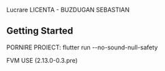 
Lucrare LICENTA - BUZDUGAN SEBASTIAN

## Getting Started

PORNIRE PROIECT: flutter run --no-sound-null-safety

 FVM USE (2.13.0-0.3.pre)


